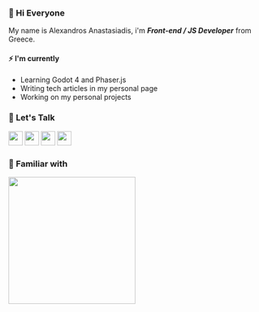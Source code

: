

### 👋  Hi Everyone

My name is Alexandros Anastasiadis,  i'm ***Front-end / JS Developer*** from Greece.



#### ⚡ I'm currently
- Learning Godot 4 and Phaser.js
- Writing tech articles in my personal page
- Working on my personal projects

### 💬  Let's Talk

<a href="https://linkedin.com/in/alexanastagr"><img width="28px" src="https://skillicons.dev/icons?i=linkedin&theme=dark&perline=1"/></a>
<a href="https://codepen.io/tuxanasgr"><img width="28px" src="https://skillicons.dev/icons?i=codepen&theme=dark&perline=1"/></a>
<a href="https://instagram.com/alexanastagr"><img width="28px" src="https://skillicons.dev/icons?i=instagram&theme=dark&perline=1"/></a>
<a href="mailto:alexanastagr@gmail.com"><img width="28px" src="https://skillicons.dev/icons?i=gmail&theme=light&perline=1"/></a>

### 🚀 Familiar with

<img src="https://skillicons.dev/icons?i=sass,ts,js,react,redux,nextjs,jest,docker,wordpress,php,vscode,alpinejs,vercel,tailwind,vite,git&theme=dark&perline=8" width="250px"/>
